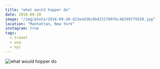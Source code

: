 ```yaml
---
title: "what would hopper do"
date: 2018-09-20
image: "/img/photo/2018-09-20-d23ead36c8b4231f09fbc48299779150.jpg"
location: "Manhattan, New York"
instagram: true
tags:
  - travel
  - usa
  - nyc
---
```


![what would hopper do](/img/photo/2018-09-20-d23ead36c8b4231f09fbc48299779150.jpg)
